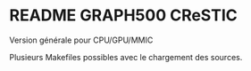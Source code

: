 # README GRAPH500 CReSTIC


Version générale pour CPU/GPU/MMIC

Plusieurs Makefiles possibles avec le chargement des sources.
